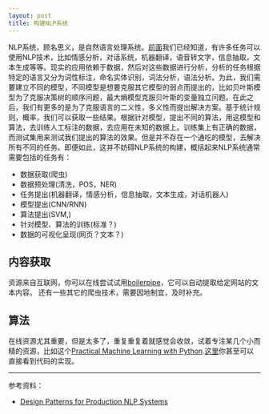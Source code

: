 ```yaml
---
layout: post
title: 构建NLP系统
---
```

NLP系统，顾名思义，是自然语言处理系统。[前面]()我们已经知道，有许多任务可以使用NLP技术，比如情感分析，对话系统，机器翻译，语音转文字，信息抽取，文本生成等等。现实的应用依赖于数据，然后对这些数据进行分析，分析的任务根据特定的语言又分为词性标注，命名实体识别，词法分析，语法分析。为此，我们需要建立不同的模型，不同模型是想要克服其它模型的弱点而提出的，比如贝叶斯模型为了克服决策树的顺序问题，最大熵模型克服贝叶斯的变量独立问题。在此之后，我们有更多的是为了克服语言的二义性，多义性而提出解决方案。基于统计规则，概率，我们可以获取一些结果。根据针对模型，提出不同的算法，用这模型和算法，去训练人工标注的数据，去应用在未知的数据上。训练集上有正确的数据，而测试集用来测试我们提出的算法的效果。但是并不存在一个通吃的模型，去解决所有不同的任务。即便如此，这并不妨碍NLP系统的构建，概括起来NLP系统通常需要包括的任务有：  

- 数据获取(爬虫)
- 数据预处理(清洗，POS，NER)
- 任务提出(机器翻译，情感分析，信息抽取，文本生成，对话机器人)
- 模型提出(CNN/RNN)
- 算法提出(SVM,)
- 针对模型、算法的训练(标准？)
- 数据的可视化呈现(网页？文本？)

## 内容获取

资源来自互联网，你可以在线尝试试用[boilerpipe](https://boilerpipe-web.appspot.com/)，它可以自动提取给定网站的文本内容。
还有一些其它的爬虫技术，需要因地制宜，及时补充。


## 算法

在线资源尤其重要，但是太多了，重复重复着就感觉会收敛，试着专注某几个小而精的资源，比如这个[Practical Machine Learning with Python](https://github.com/dipanjanS/practical-machine-learning-with-python).[这里](https://nbviewer.jupyter.org/github/dipanjanS/practical-machine-learning-with-python/tree/master/notebooks/)你甚至可以直接看到代码的实现。

---
参考资料：  
- [Design Patterns for Production NLP Systems](http://deliprao.com/archives/294)
